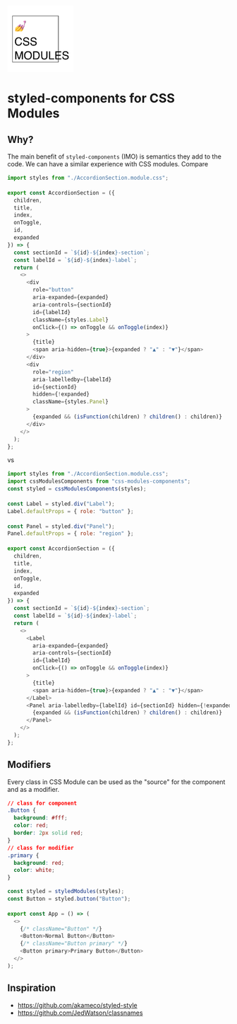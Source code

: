 <img src="https://github.com/stereobooster/css-modules-components/blob/master/css-modules-components.png?raw=true" width="150" height="150" />

# styled-components for CSS Modules

## Why?

The main benefit of `styled-components` (IMO) is semantics they add to the code. We can have a similar experience with CSS modules. Compare

```js
import styles from "./AccordionSection.module.css";

export const AccordionSection = ({
  children,
  title,
  index,
  onToggle,
  id,
  expanded
}) => {
  const sectionId = `${id}-${index}-section`;
  const labelId = `${id}-${index}-label`;
  return (
    <>
      <div
        role="button"
        aria-expanded={expanded}
        aria-controls={sectionId}
        id={labelId}
        className={styles.Label}
        onClick={() => onToggle && onToggle(index)}
      >
        {title}
        <span aria-hidden={true}>{expanded ? "▲" : "▼"}</span>
      </div>
      <div
        role="region"
        aria-labelledby={labelId}
        id={sectionId}
        hidden={!expanded}
        className={styles.Panel}
      >
        {expanded && (isFunction(children) ? children() : children)}
      </div>
    </>
  );
};
```

vs

```js
import styles from "./AccordionSection.module.css";
import cssModulesComponents from "css-modules-components";
const styled = cssModulesComponents(styles);

const Label = styled.div("Label");
Label.defaultProps = { role: "button" };

const Panel = styled.div("Panel");
Panel.defaultProps = { role: "region" };

export const AccordionSection = ({
  children,
  title,
  index,
  onToggle,
  id,
  expanded
}) => {
  const sectionId = `${id}-${index}-section`;
  const labelId = `${id}-${index}-label`;
  return (
    <>
      <Label
        aria-expanded={expanded}
        aria-controls={sectionId}
        id={labelId}
        onClick={() => onToggle && onToggle(index)}
      >
        {title}
        <span aria-hidden={true}>{expanded ? "▲" : "▼"}</span>
      </Label>
      <Panel aria-labelledby={labelId} id={sectionId} hidden={!expanded}>
        {expanded && (isFunction(children) ? children() : children)}
      </Panel>
    </>
  );
};
```

## Modifiers

Every class in CSS Module can be used as the "source" for the component and as a modifier.

```css
// class for component
.Button {
  background: #fff;
  color: red;
  border: 2px solid red;
}
// class for modifier
.primary {
  background: red;
  color: white;
}
```

```js
const styled = styledModules(styles);
const Button = styled.button("Button");

export const App = () => (
  <>
    {/* className="Button" */}
    <Button>Normal Button</Button>
    {/* className="Button primary" */}
    <Button primary>Primary Button</Button>
  </>
);
```

## Inspiration

- https://github.com/akameco/styled-style
- https://github.com/JedWatson/classnames
